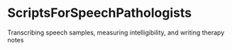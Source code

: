 # ScriptsForSpeechPathologists
Transcribing speech samples, measuring intelligibility, and writing therapy notes
